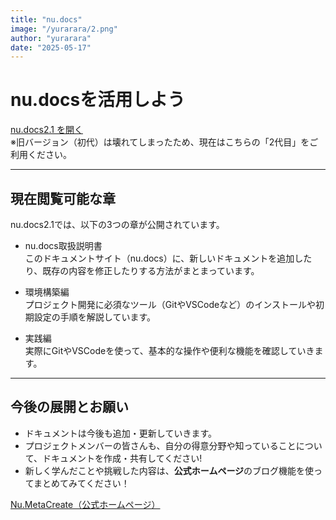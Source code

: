 ```yaml
---
title: "nu.docs"
image: "/yurarara/2.png"
author: "yurarara"
date: "2025-05-17"
---
```


# nu.docsを活用しよう

[ nu.docs2.1 を開く](https://yurarara23.github.io/nu.docs2.1/)  
※旧バージョン（初代）は壊れてしまったため、現在はこちらの「2代目」をご利用ください。

---

##  現在閲覧可能な章

nu.docs2.1では、以下の3つの章が公開されています。

- nu.docs取扱説明書  
このドキュメントサイト（nu.docs）に、新しいドキュメントを追加したり、既存の内容を修正したりする方法がまとまっています。

- 環境構築編  
プロジェクト開発に必須なツール（GitやVSCodeなど）のインストールや初期設定の手順を解説しています。

- 実践編  
実際にGitやVSCodeを使って、基本的な操作や便利な機能を確認していきます。

---

##  今後の展開とお願い

- ドキュメントは今後も追加・更新していきます。
- プロジェクトメンバーの皆さんも、自分の得意分野や知っていることについて、ドキュメントを作成・共有してください!
- 新しく学んだことや挑戦した内容は、**公式ホームページ**のブログ機能を使ってまとめてみてください！

[ Nu.MetaCreate（公式ホームページ）](https://nu-meta.vercel.app/)
